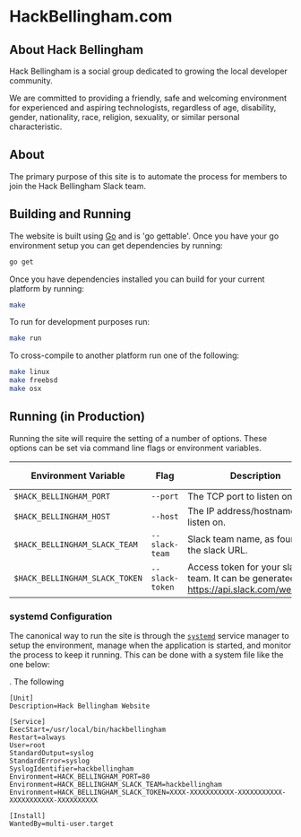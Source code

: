 # HackBellingham.com

## About Hack Bellingham
Hack Bellingham is a social group dedicated to growing the local developer community.

We are committed to providing a friendly, safe and welcoming environment for experienced and aspiring technologists, regardless of age, disability, gender, nationality, race, religion, sexuality, or similar personal characteristic.

## About 
The primary purpose of this site is to automate the process for members to join the Hack Bellingham Slack team.

## Building and Running
The website is built using [Go][go] and is 'go gettable'. Once you have your go environment setup you can get dependencies by running:
```sh
go get
```

Once you have dependencies installed you can build for your current platform by running:
```sh
make
```

To run for development purposes run:
```sh
make run
```

To cross-compile to another platform run one of the following:
```sh
make linux
make freebsd
make osx
```

## Running (in Production)
Running the site will require the setting of a number of options. These options can be set via command line flags or environment variables. 

|      Environment Variable      |       Flag      |                                       Description                                        | Default Value |
|--------------------------------|-----------------|------------------------------------------------------------------------------------------|---------------|
| `$HACK_BELLINGHAM_PORT`        | `--port`        | The TCP port to listen on.                                                               | `3000`        |
| `$HACK_BELLINGHAM_HOST`        | `--host`        | The IP address/hostname to listen on.                                                    | All hosts     |
| `$HACK_BELLINGHAM_SLACK_TEAM`  | `--slack-team`  | Slack team name, as found in the slack URL.                                              | `""`          |
| `$HACK_BELLINGHAM_SLACK_TOKEN` | `--slack-token` | Access token for your slack team. It can be generated at https://api.slack.com/web#auth. | `""`          |

### systemd Configuration
The canonical way to run the site is through the [`systemd`][systemd] service manager to setup the environment, manage when the application is started, and monitor the process to keep it running. This can be done with a system file like the one below:

. The following 

```apacheconf
[Unit]
Description=Hack Bellingham Website

[Service]
ExecStart=/usr/local/bin/hackbellingham
Restart=always
User=root
StandardOutput=syslog
StandardError=syslog
SyslogIdentifier=hackbellingham
Environment=HACK_BELLINGHAM_PORT=80
Environment=HACK_BELLINGHAM_SLACK_TEAM=hackbellingham
Environment=HACK_BELLINGHAM_SLACK_TOKEN=XXXX-XXXXXXXXXXX-XXXXXXXXXXX-XXXXXXXXXXX-XXXXXXXXXX

[Install]
WantedBy=multi-user.target
```


[go]: http://www.golang.org
[systemd]: https://freedesktop.org/wiki/Software/systemd/
